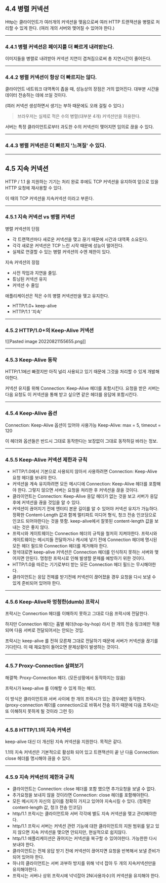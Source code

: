 ## 4.4 병렬 커넥션

Http는 클라이언트가 여러개의 커넥션을 맺음으로써 여러 HTTP 트랜잭션을 병렬로 처리할 수 있게 한다. (여러 개의 서버와 맺어질 수 있어야 한다.)

---

### 4.4.1 병렬 커넥션은 페이지를 더 빠르게 내려받는다.

이미지들을 병렬로 내려받아 커넥션 지연이 겹쳐짐으로써 총 지연시간이 줄어든다.

---

### 4.4.2 병렬 커넥션이 항상 더 빠르지는 않다.

클라이언트 네트워크 대역폭이 좁을 때, 성능상의 장점은 거의 없어진다.
대부분 시간을 데이터 전송하는 데에 쓰일 것이다.

(여러 커넥션 생성하면서 생기는 부하 때문에도 오래 걸릴 수 있다.)

> 브라우저는 실제로 적은 수의 병렬(대부분 4개) 커넥션만을 허용한다.

서버는 특정 클라이언트로부터 과도한 수의 커넥션이 맺어지면 임의로 끊을 수 있다.

---

### 4.4.3 병렬 커넥션은 더 빠르지 '느껴질' 수 있다.

---

## 4.5 지속 커넥션

HTTP / 1.1 을 지원하는 기기는 처리 완료 후에도 TCP 커넥션을 유지하여 앞으로 있을 HTTP 요청에 재사용할 수 있다.

이 때의 TCP 커넥션을 지속커넥션 이라고 부른다.

---

### 4.5.1 지속 커넥션 vs 병렬 커넥션

병렬 커넥션의 단점

- 각 트랜잭션마다 새로운 커넥션을 맺고 끊기 때문에 시간과 대역폭 소요된다.
- 각각 새로운 커넥션은 TCP 느린 시작 때문에 성능이 떨어진다.
- 실제로 연결할 수 있는 병렬 커넥션의 수엔 제한이 있다.

지속 커넥션의 장점

- 사전 작업과 지연을 줄임.
- 튜닝된 커넥션 유지
- 커넥션 수 줄임

애플리케이션은 적은 수의 병렬 커넥션만을 맺고 유지한다.

- HTTP/1.0+ keep-alive
- HTTP/1.1 '지속'

---

### 4.5.2 HTTP/1.0+의 Keep-Alive 커넥션

![[Pasted image 20220821155655.png]]

---

### 4.5.3 Keep-Alive 동작

HTTP/1.1에선 빠졌지만 아직 널리 사용되고 있기 때문에 그것을 처리할 수 있게 개발해야한다.

커넥션 유지를 위해 Connection: Keep-Alive 헤더를 포함시킨다.
요청을 받은 서버는 다음 요청도 이 커넥션을 통해 받고 싶으면 같은 헤더를 응답에 포함시킨다.

---

### 4.5.4 Keep-Alive 옵션

Connection: Keep-Alive 옵션이 있어야 사용가능
Keep-Alive: max = 5, timeout = 120

이 헤더와 옵션들은 반드시 그대로 동작한다는 보장없이 그대로 동작하길 바라는 정보.

---

### 4.5.5 Keep-Alive 커넥션 제한과 규칙

- HTTP/1.0에서 기본으로 사용되지 않아서 사용하려면 Connection: Keep-Alive 요청 헤더를 보내야 한다.
- 커넥션을 계속 유지하려면 모든 메시디에 Connection: Keep-Alive 헤더를 포함해야 한다. 그렇지 않으면 서버는 요청을 처리한 후 커넥션을 끊을 것이다.
- 클라이언트는 Connection: Keep-Alive 응답 헤더가 없는 것을 보고 서버가 응답 후에 커넥션을 끊을 것임을 알 수 있다.
- 커넥션이 끊어지기 전에 엔터티 본문 길이를 알 수 있어야 커넥션 유지가 가능하다. 정확한 Content-Length 값과 함께 멀티파트 미디어 형식, 청크 전송 인코딩으로 인코드 되어야한다는 것을 뜻함. keep-alive에서 잘못된 content-length 값을 보내는 것은 좋지 않다.
- 프락시와 게이트웨이는 Connection 헤더의 규칙을 철저히 지켜야한다. 프락시와 게이트웨이는 메시지들 전달하거나 캐시에 넣기 전에 Connection 헤더에 명시된 모든 헤더 필드와 Connection 헤더를 제거해야 한다.
- 정석대로면 keep-alive 커넥션은 Connection 헤더를 인식하지 못하는 서버와 맺어지면 안된다. 멍청한 프락시로 인해 발생할 문제를 예방하기 위한 것이다.
- HTTP/1.0을 따르는 기기로부터 받는 모든 Connection 헤더 필드는 무시해야한다.
- 클라이언트는 응답 전체를 받기전에 커넥션이 끊어졌을 경우 요청을 다시 보낼 수 있게 준비되어 있어야 한다.

---

### 4.5.6 Keep-Alive와 멍청한(dumb) 프락시

프락시는 Connecrtion 헤더를 이해하지 못하고 그대로 다음 프락시에 전달한다.

하지만 Connection 헤더는 홉별 헤더(hop-by-hop) 라서 한 개의 전송 링크에만 적용되며 다음 서버로 전달되어서는 안되는 것임.

프락시는 keep-alive 를 전혀 모른채 그대로 전달하기 때문에 서버가 커넥션을 끊기를 기다린다.
이 때 재요청이 들어오면 문제상황이 발생하는 것이다.

---

### 4.5.7 Proxy-Connection 살펴보기

해결책: Proxy-Connection 헤더. (모든상황에서 동작하지는 않음)

프락시가 keep-alive 를 이해할 수 있게 하는 헤더.

이 방식은 클라이언트와 서버 사이에 한 개의 프락시가 있는 경우에만 동작한다.
(proxy-connection 헤더를 connection으로 바꿔서 전송 하기 때문에 다음 프락시는 또 이해하지 못하게 될 것이라 그런 듯)

---

### 4.5.8 HTTP/1.1의 지속 커넥션

keep-alive 대신 더 개선된 지속 커넥션을 지원한다.
목적은 같다.

1.1의 지속 커넥션은 기본적으로 활성화 되어 있고 트랜잭션이 끝 난 다음 Connection: close 헤더를 명시해야 끊을 수 있다.

---

### 4.5.9 지속 커넥션의 제한과 규칙

- 클라이언트는 Connection: close 헤더를 포함 했으면 추가요청을 보낼 수 없다.
- 추가요청을 보내지 않을 것이라면 Connection: close 헤더를 포함해야한다.
- 모든 메시지가 자신의 길이를 정확히 가지고 있어야 지속시킬 수 있다.
  (정확한 content-length 값, 청크 전송 인코딩)
- http/1.1 프락시는 클라이언트와 서버 각각에 별도 지속 커넥션을 맺고 관리해야한다.
- http/1.1 프락시 서버는 커넥션 관련 기능에 대한 클라이언트의 지원 범위를 알고 있지 않으면 지속 커넥션을 맺으면 안되지만, 현실적으로 쉽지않다.
- http/1.1 애플리케이션은 끊어지는 커넥션을 복구할 수 있어야한다. 가능한한 다시 보내야 한다.
- 클라이언트는 전체 응답 받기 전에 커넥션이 끊어지면 요청을 반복해서 보낼 준비가 되어 있어야 한다.
- 하나의 클라이언트는 서버 과부하 방지를 위해 넉넉 잡아 두 개의 지속커넥션만을 유지해야한다.
- 프락시는 서버나 상위 프락시에 넉넉잡아 2N(사용자수)의 커넥션을 유지해야 한다.
